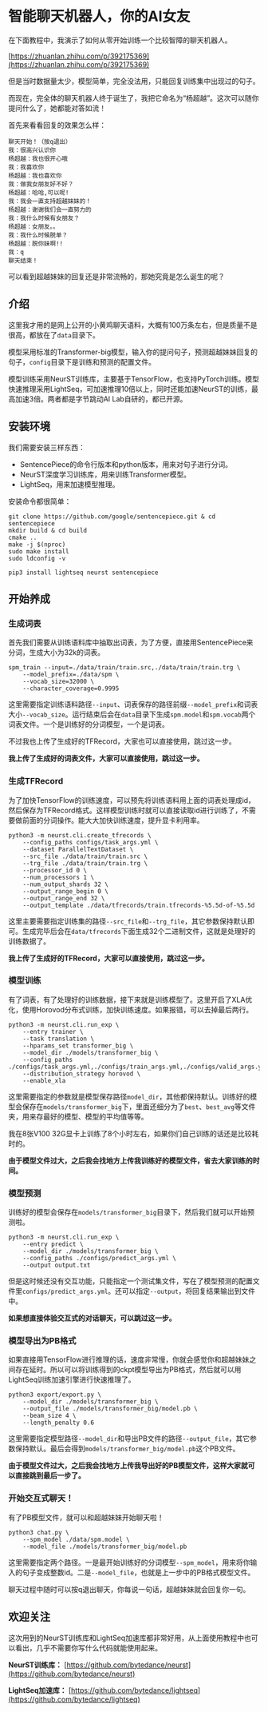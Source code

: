 # 智能聊天机器人，你的AI女友
在下面教程中，我演示了如何从零开始训练一个比较智障的聊天机器人。

[https://zhuanlan.zhihu.com/p/392175369](https://zhuanlan.zhihu.com/p/392175369)

但是当时数据量太少，模型简单，完全没法用，只能回复训练集中出现过的句子。

而现在，完全体的聊天机器人终于诞生了，我把它命名为“杨超越”。这次可以随你提问什么了，她都能对答如流！

首先来看看回复的效果怎么样：

```text
聊天开始！（按q退出）
我：很高兴认识你
杨超越：我也很开心哦
我：我喜欢你
杨超越：我也喜欢你
我：做我女朋友好不好？
杨超越：哈哈,可以呢!
我：我会一直支持超越妹妹的！
杨超越：谢谢我们会一直努力的
我：我什么时候有女朋友？
杨超越：女朋友。。
我：我什么时候脱单？
杨超越：脱你妹啊!!
我：q
聊天结束！
```

可以看到超越妹妹的回复还是非常流畅的，那她究竟是怎么诞生的呢？

## 介绍
这里我才用的是网上公开的小黄鸡聊天语料，大概有100万条左右，但是质量不是很高，都放在了`data`目录下。

模型采用标准的Transformer-big模型，输入你的提问句子，预测超越妹妹回复的句子，`config`目录下是训练和预测的配置文件。

模型训练采用NeurST训练库，主要基于TensorFlow，也支持PyTorch训练。模型快速推理采用LightSeq，可加速推理10倍以上，同时还能加速NeurST的训练，最高加速3倍。两者都是字节跳动AI Lab自研的，都已开源。

## 安装环境
我们需要安装三样东西：
* SentencePiece的命令行版本和python版本，用来对句子进行分词。
* NeurST深度学习训练库，用来训练Transformer模型。
* LightSeq，用来加速模型推理。

安装命令都很简单：

```shell
git clone https://github.com/google/sentencepiece.git & cd sentencepiece
mkdir build & cd build
cmake ..
make -j $(nproc)
sudo make install
sudo ldconfig -v

pip3 install lightseq neurst sentencepiece
```

## 开始养成
### 生成词表
首先我们需要从训练语料库中抽取出词表，为了方便，直接用SentencePiece来分词，生成大小为32k的词表。

```shell
spm_train --input=./data/train/train.src,./data/train/train.trg \
    --model_prefix=./data/spm \
    --vocab_size=32000 \
    --character_coverage=0.9995
```

这里需要指定训练语料路径`--input`、词表保存的路径前缀`--model_prefix`和词表大小`--vocab_size`。运行结束后会在`data`目录下生成`spm.model`和`spm.vocab`两个词表文件。一个是训练好的分词模型，一个是词表。

不过我也上传了生成好的TFRecord，大家也可以直接使用，跳过这一步。

**我上传了生成好的词表文件，大家可以直接使用，跳过这一步。**

### 生成TFRecord
为了加快TensorFlow的训练速度，可以预先将训练语料用上面的词表处理成id，然后保存为TFRecord格式。这样模型训练时就可以直接读取id进行训练了，不需要做前面的分词操作。能大大加快训练速度，提升显卡利用率。

```shell
python3 -m neurst.cli.create_tfrecords \
    --config_paths configs/task_args.yml \
    --dataset ParallelTextDataset \
    --src_file ./data/train/train.src \
    --trg_file ./data/train/train.trg \
    --processor_id 0 \
    --num_processors 1 \
    --num_output_shards 32 \
    --output_range_begin 0 \
    --output_range_end 32 \
    --output_template ./data/tfrecords/train.tfrecords-%5.5d-of-%5.5d
```

这里主要需要指定训练集的路径`--src_file`和`--trg_file`，其它参数保持默认即可。生成完毕后会在`data/tfrecords`下面生成32个二进制文件，这就是处理好的训练数据了。

**我上传了生成好的TFRecord，大家可以直接使用，跳过这一步。**

### 模型训练
有了词表，有了处理好的训练数据，接下来就是训练模型了。这里开启了XLA优化，使用Horovod分布式训练，加快训练速度。如果报错，可以去掉最后两行。

```shell
python3 -m neurst.cli.run_exp \
    --entry trainer \
    --task translation \
    --hparams_set transformer_big \
    --model_dir ./models/transformer_big \
    --config_paths ./configs/task_args.yml,./configs/train_args.yml,./configs/valid_args.yml
    --distribution_strategy horovod \
    --enable_xla
```

这里需要指定的参数就是模型保存路径`model_dir`，其他都保持默认。训练好的模型会保存在`models/transformer_big`下，里面还细分为了`best`、`best_avg`等文件夹，用来存最好的模型、模型的平均值等等。

我在8张V100 32G显卡上训练了8个小时左右，如果你们自己训练的话还是比较耗时的。

**由于模型文件过大，之后我会找地方上传我训练好的模型文件，省去大家训练的时间。**

### 模型预测
训练好的模型会保存在`models/transformer_big`目录下，然后我们就可以开始预测啦。

```shell
python3 -m neurst.cli.run_exp \
    --entry predict \
    --model_dir ./models/transformer_big \
    --config_paths ./configs/predict_args.yml \
    --output output.txt
```

但是这时候还没有交互功能，只能指定一个测试集文件，写在了模型预测的配置文件里`configs/predict_args.yml`。还可以指定`--output`，将回复结果输出到文件中。

**如果想直接体验交互式的对话聊天，可以跳过这一步。**

### 模型导出为PB格式
如果直接用TensorFlow进行推理的话，速度非常慢，你就会感觉你和超越妹妹之间存在延时。所以可以将训练得到的ckpt模型导出为PB格式，然后就可以用LightSeq训练加速引擎进行快速推理了。

```shell
python3 export/export.py \
    --model_dir ./models/transformer_big \
    --output_file ./models/transformer_big/model.pb \
    --beam_size 4 \
    --length_penalty 0.6
```

这里需要指定模型路径`--model_dir`和导出PB文件的路径`--output_file`，其它参数保持默认。最后会得到`models/transformer_big/model.pb`这个PB文件。

**由于模型文件过大，之后我会找地方上传我导出好的PB模型文件，这样大家就可以直接跳到最后一步了。**

### 开始交互式聊天！
有了PB模型文件，就可以和超越妹妹开始聊天啦！

```shell
python3 chat.py \
    --spm_model ./data/spm.model \
    --model_file ./models/transformer_big/model.pb
```

这里需要指定两个路径。一是最开始训练好的分词模型`--spm_model`，用来将你输入的句子变成整数id。二是`--model_file`，也就是上一步中的PB格式模型文件。

聊天过程中随时可以按q退出聊天，你每说一句话，超越妹妹就会回复你一句。

## 欢迎关注
这次用到的NeurST训练库和LightSeq加速库都非常好用，从上面使用教程中也可以看出，几乎不需要你写什么代码就能使用起来。

**NeurST训练库：**
[https://github.com/bytedance/neurst](https://github.com/bytedance/neurst)

**LightSeq加速库：**
[https://github.com/bytedance/lightseq](https://github.com/bytedance/lightseq)
